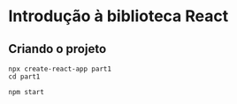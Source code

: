 # Introdução à biblioteca React

## Criando o projeto 

~~~
npx create-react-app part1
cd part1
~~~

~~~
npm start
~~~